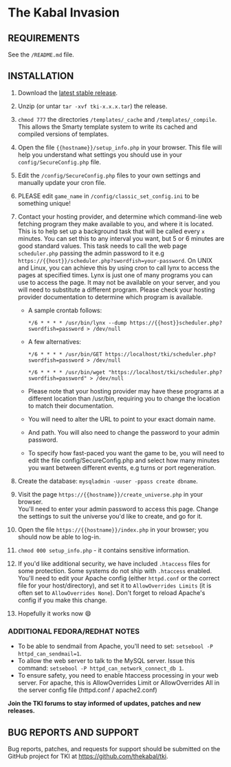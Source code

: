 # The Kabal Invasion

## REQUIREMENTS
See the `/README.md` file.

## INSTALLATION
1. Download the [latest stable release](https://github.com/thekabal/tki/releases).
2. Unzip (or untar `tar -xvf tki-x.x.x.tar`) the release.
3. `chmod 777` the directories `/templates/_cache` and  `/templates/_compile`. 
   This allows the Smarty template system to write its cached and compiled versions 
   of templates.
4. Open the file `{{hostname}}/setup_info.php` in your browser. This file 
   will help you understand what settings you should use in your 
   `config/SecureConfig.php` file.
5. Edit the `/config/SecureConfig.php` files to your own settings and manually update 
   your cron file. 
6. PLEASE edit `game_name` in `/config/classic_set_config.ini` to be something 
   unique!
7. Contact your hosting provider, and determine which command-line web fetching
   program they make available to you, and where it is located. This is to help
   set up a background task that will be called every `x` minutes. You can set
   this to any interval you want, but 5 or 6 minutes are good standard values.
   This task needs to call the web page `scheduler.php` passing the admin
   password to it e.g `https://{{host}}/scheduler.php?swordfish=your-password`.
   On UNIX and Linux, you can achieve this by using cron to call lynx to access
   the pages at specified times. Lynx is just one of many programs you can use
   to access the page. It may not be available on your server, and you will need
   to substitute a different program. Please check your hosting provider
   documentation to determine which program is available.

   - A sample crontab follows:

     `*/6 * * * * /usr/bin/lynx --dump https://{{host}}scheduler.php?swordfish=password > /dev/null`

   - A few alternatives:

     `*/6 * * * * /usr/bin/GET https://localhost/tki/scheduler.php?swordfish=password > /dev/null`

     `*/6 * * * * /usr/bin/wget "https://localhost/tki/scheduler.php?swordfish=password" > /dev/null`

   - Please note that your hosting provider may have these programs at a
     different location than /usr/bin, requiring you to change the location to
     match their documentation.
   - You will need to alter the URL to point to your exact domain name.
   - And path. You will also need to change the password to your admin password.
   - To specify how fast-paced you want the game to be, you will need to
     edit the file config/SecureConfig.php and select how many minutes you want
     between different events, e.g turns or port regeneration.

8. Create the database: `mysqladmin -uuser -ppass create dbname`.
9. Visit the page `https://{{hostname}}/create_universe.php` in your browser.  
   You'll need to enter your admin password to access this page.  Change the
   settings to suit the universe you'd like to create, and go for it.
10. Open the file `https://{{hostname}}/index.php` in your browser; you should now
   be able to log-in.
11. `chmod 000 setup_info.php` - it contains sensitive information.
12. If you'd like additional security, we have included `.htaccess` files for some
   protection. Some systems do not ship with `.htaccess` enabled. You'll need to
   edit your Apache config (either `httpd.conf` or the correct file for your
   host/directory), and set it to `AllowOverrides Limits` (it is often set to
   `AllowOverrides None`). Don't forget to reload Apache's config if you make
   this change.
13. Hopefully it works now :smile:

### ADDITIONAL FEDORA/REDHAT NOTES
- To be able to sendmail from Apache, you'll need to set:
  `setsebool -P httpd_can_sendmail=1`.
- To allow the web server to talk to the MySQL server. Issue this command:
  `setsebool -P httpd_can_network_connect_db 1`.
- To ensure safety, you need to enable htaccess processing in your web server.
  For apache, this is AllowOverrides Limit or AllowOverrides All in the server config file (httpd.conf / apache2.conf)

**Join the TKI forums to stay informed of updates, patches and new releases.**

## BUG REPORTS AND SUPPORT
Bug reports, patches, and requests for support should be submitted on the GitHub 
project for TKI at <https://github.com/thekabal/tki>.
